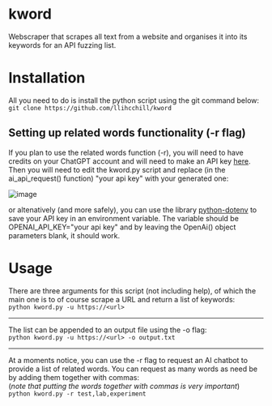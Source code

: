 # kword
Webscraper that scrapes all text from a website and organises it into its keywords for an API fuzzing list.

# Installation
All you need to do is install the python script using the git command below:  
`git clone https://github.com/llihcchill/kword`  

## Setting up related words functionality (-r flag)
  
If you plan to use the related words function (-r), you will need to have credits on your ChatGPT account and will need to make an API key [here](https://platform.openai.com/api-keys).  
Then you will need to edit the kword.py script and replace (in the ai_api_request() function) "your api key" with your generated one:  

![image](https://github.com/llihcchill/kword/assets/125551072/12ffaba5-a4b9-4913-b7f3-6d10958f9efc)  

or altenatively (and more safely), you can use the library [python-dotenv](https://pypi.org/project/python-dotenv/) to save your API key in an environment variable. The variable should be OPENAI_API_KEY="your api key" and by leaving the OpenAi() object parameters blank, it should work.

  
# Usage
There are three arguments for this script (not including help), of which the main one is to of course scrape a URL and return a list of keywords:  
`python kword.py -u https://<url>`  

---

The list can be appended to an output file using the -o flag:  
`python kword.py -u https://<url> -o output.txt`  

---

At a moments notice, you can use the -r flag to request an AI chatbot to provide a list of related words. You can request as many words as need be by adding them together with commas:  
(*note that putting the words together with commas is very important*)  
`python kword.py -r test,lab,experiment`
